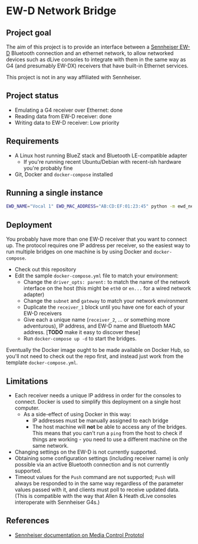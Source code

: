 # EW-D Network Bridge

## Project goal

The aim of this project is to provide an interface between a
[Sennheiser EW-D](https://en-uk.sennheiser.com/ew-d) Bluetooth connection and an ethernet network, to allow networked devices such
as dLive consoles to integrate with them in the same way as G4 (and presumably
EW-DX) receivers that have built-in Ethernet services.

This project is not in any way affiliated with Sennheiser.

## Project status

- Emulating a G4 receiver over Ethernet: done
- Reading data from EW-D receiver: done
- Writing data to EW-D receiver: Low priority

## Requirements

- A Linux host running BlueZ stack and Bluetooth LE-compatible adapter
  - If you're running recent Ubuntu/Debian with recent-ish hardware you're
    probably fine
- Git, Docker and `docker-compose` installed

## Running a single instance

```bash
EWD_NAME="Vocal 1" EWD_MAC_ADDRESS="AB:CD:EF:01:23:45" python -m ewd_network_bridge
```

## Deployment

You probably have more than one EW-D receiver that you want to connect up. The
protocol requires one IP address per receiver, so the easiest way to run
multiple bridges on one machine is by using Docker and `docker-compose`.

- Check out this repository
- Edit the sample `docker-compose.yml` file to match your environment:
  - Change the `driver_opts: parent:` to match the name of the network interface
    on the host (this might be `eth0` or `en...` for a wired network adapter)
  - Change the `subnet` and `gateway` to match your network environment
  - Duplicate the `receiver_1` block until you have one for each of your EW-D
    receivers
  - Give each a unique name (`receiver_2`, ... or something more adventurous),
    IP address, and EW-D name and Bluetooth
    MAC address. [**TODO** make it easy to discover these]
  - Run `docker-compose up -d` to start the bridges.

Eventually the Docker image ought to be made available on Docker Hub, so you'll
not need to check out the repo first, and instead just work from the template
`docker-compose.yml`.

## Limitations

- Each receiver needs a unique IP address in order for the consoles to connect.
  Docker is used to simplify this deployment on a single host computer.
  - As a side-effect of using Docker in this way:
    - IP addresses must be manually assigned to each bridge
    - The host machine will **not** be able to access any of the bridges. This
      means that you can't run a `ping` from the host to check if things are
      working - you need to use a different machine on the same network.
- Changing settings on the EW-D is not currently supported.
- Obtaining some configuration settings (including receiver name) is only
  possible via an active Bluetooth connection and is not currently supported.
- Timeout values for the `Push` command are not supported; `Push` will always
  be responded to in the same way regardless of the parameter values passed with
  it, and clients must poll to receive updated data. (This is compatible with
  the way that Allen & Heath dLive consoles interoperate with Sennheiser G4s.)

## References

- [Sennheiser documentation on Media Control Prototol](https://assets.sennheiser.com/global-downloads/file/12478/TI_1254_MetroMediensteuerung_ewG4_EN.pdf)

